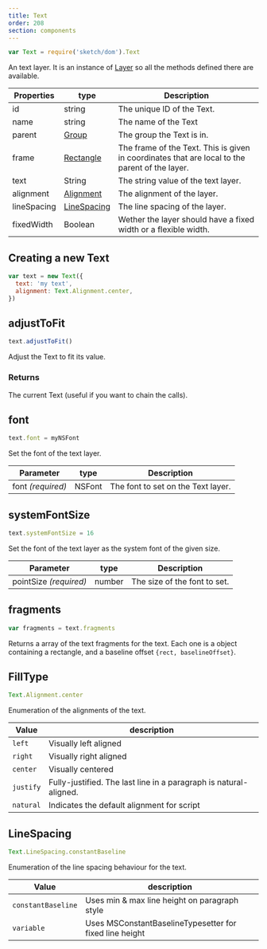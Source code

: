 ```yaml
---
title: Text
order: 208
section: components
---
```


```javascript
var Text = require('sketch/dom').Text
```

An text layer. It is an instance of [Layer](#layer) so all the methods defined there are available.

| Properties  | type                        | Description                                                                                    |
| ----------- | --------------------------- | ---------------------------------------------------------------------------------------------- |
| id          | string                      | The unique ID of the Text.                                                                     |
| name        | string                      | The name of the Text                                                                           |
| parent      | [Group](#group)             | The group the Text is in.                                                                      |
| frame       | [Rectangle](#rectangle)     | The frame of the Text. This is given in coordinates that are local to the parent of the layer. |
| text        | String                      | The string value of the text layer.                                                            |
| alignment   | [Alignment](#alignment)     | The alignment of the layer.                                                                    |
| lineSpacing | [LineSpacing](#linespacing) | The line spacing of the layer.                                                                 |
| fixedWidth  | Boolean                     | Wether the layer should have a fixed width or a flexible width.                                |

## Creating a new Text

```javascript
var text = new Text({
  text: 'my text',
  alignment: Text.Alignment.center,
})
```

## adjustToFit

```javascript
text.adjustToFit()
```

Adjust the Text to fit its value.

### Returns

The current Text (useful if you want to chain the calls).

## font

```javascript
text.font = myNSFont
```

Set the font of the text layer.

| Parameter         | type   | Description                        |
| ----------------- | ------ | ---------------------------------- |
| font _(required)_ | NSFont | The font to set on the Text layer. |

## systemFontSize

```javascript
text.systemFontSize = 16
```

Set the font of the text layer as the system font of the given size.

| Parameter              | type   | Description                  |
| ---------------------- | ------ | ---------------------------- |
| pointSize _(required)_ | number | The size of the font to set. |

## fragments

```javascript
var fragments = text.fragments
```

Returns a array of the text fragments for the text. Each one is a object containing a rectangle, and a baseline offset `{rect, baselineOffset}`.

## FillType

```javascript
Text.Alignment.center
```

Enumeration of the alignments of the text.

| Value     | description                                                       |
| --------- | ----------------------------------------------------------------- |
| `left`    | Visually left aligned                                             |
| `right`   | Visually right aligned                                            |
| `center`  | Visually centered                                                 |
| `justify` | Fully-justified. The last line in a paragraph is natural-aligned. |
| `natural` | Indicates the default alignment for script                        |

## LineSpacing

```javascript
Text.LineSpacing.constantBaseline
```

Enumeration of the line spacing behaviour for the text.

| Value              | description                                             |
| ------------------ | ------------------------------------------------------- |
| `constantBaseline` | Uses min & max line height on paragraph style           |
| `variable`         | Uses MSConstantBaselineTypesetter for fixed line height |
